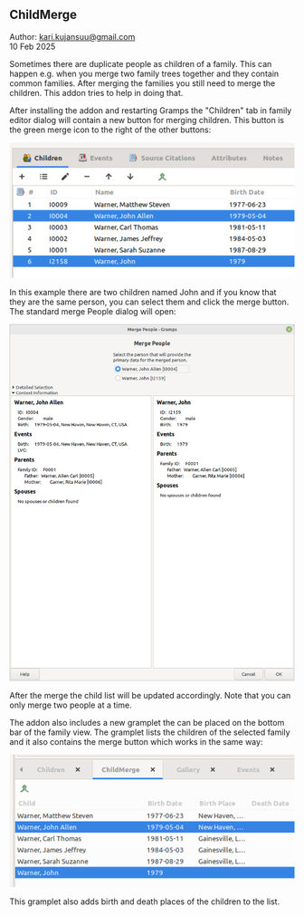 ChildMerge
----------

Author: kari.kujansuu@gmail.com<br>
10 Feb 2025

Sometimes there are duplicate people as children of a family. This can happen e.g. when you merge two family trees together and they contain common families. After merging the families you still need to merge the children. This addon tries to help in doing that.

After installing the addon and restarting Gramps the "Children" tab in family editor dialog will contain a new button for merging children. This button is the green merge icon to the right of the other buttons:

![ChildMerge](images/ChildMerge-embedded.png)

In this example there are two children named John and if you know that they are the same person, you can select them and click the merge button. The standard merge People dialog will open:

![ChildMerge](images/Merge-People.png)

After the merge the child list will be updated accordingly. Note that you can only merge two people at a time.

The addon also includes a new gramplet the can be placed on the bottom bar of the family view. The gramplet lists the children of the selected family and it also contains the merge button which works in the same way:

![ChildMerge](images/ChildMerge-gramplet.png)

This gramplet also adds birth and death places of the children to the list.


